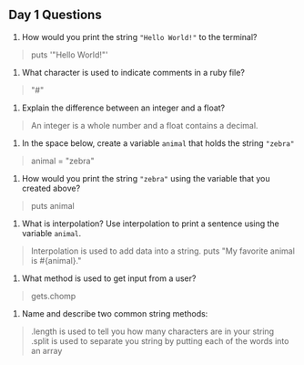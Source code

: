 ## Day 1 Questions

1. How would you print the string `"Hello World!"` to the terminal?
> puts '"Hello World!"'

1. What character is used to indicate comments in a ruby file?
> "#"

1. Explain the difference between an integer and a float?
> An integer is a whole number and a float contains a decimal.

1. In the space below, create a variable `animal` that holds the string `"zebra"`
> animal = "zebra"

1. How would you print the string `"zebra"` using the variable that you created above?
> puts animal

1. What is interpolation? Use interpolation to print a sentence using the variable `animal`.
> Interpolation is used to add data into a string.
> puts "My favorite animal is #{animal}."

1. What method is used to get input from a user?
> gets.chomp

1. Name and describe two common string methods:
> .length is used to tell you how many characters are in your string  
> .split is used to separate you string by putting each of the words into an array
